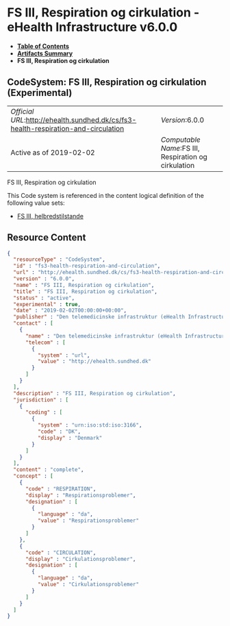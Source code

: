 # FS III, Respiration og cirkulation - eHealth Infrastructure v6.0.0

* [**Table of Contents**](toc.md)
* [**Artifacts Summary**](artifacts.md)
* **FS III, Respiration og cirkulation**

## CodeSystem: FS III, Respiration og cirkulation (Experimental) 

| | |
| :--- | :--- |
| *Official URL*:http://ehealth.sundhed.dk/cs/fs3-health-respiration-and-circulation | *Version*:6.0.0 |
| Active as of 2019-02-02 | *Computable Name*:FS III, Respiration og cirkulation |

 
FS III, Respiration og cirkulation 

 This Code system is referenced in the content logical definition of the following value sets: 

* [FS III, helbredstilstande](ValueSet-fs3-health.md)



## Resource Content

```json
{
  "resourceType" : "CodeSystem",
  "id" : "fs3-health-respiration-and-circulation",
  "url" : "http://ehealth.sundhed.dk/cs/fs3-health-respiration-and-circulation",
  "version" : "6.0.0",
  "name" : "FS III, Respiration og cirkulation",
  "title" : "FS III, Respiration og cirkulation",
  "status" : "active",
  "experimental" : true,
  "date" : "2019-02-02T00:00:00+00:00",
  "publisher" : "Den telemedicinske infrastruktur (eHealth Infrastructure)",
  "contact" : [
    {
      "name" : "Den telemedicinske infrastruktur (eHealth Infrastructure)",
      "telecom" : [
        {
          "system" : "url",
          "value" : "http://ehealth.sundhed.dk"
        }
      ]
    }
  ],
  "description" : "FS III, Respiration og cirkulation",
  "jurisdiction" : [
    {
      "coding" : [
        {
          "system" : "urn:iso:std:iso:3166",
          "code" : "DK",
          "display" : "Denmark"
        }
      ]
    }
  ],
  "content" : "complete",
  "concept" : [
    {
      "code" : "RESPIRATION",
      "display" : "Respirationsproblemer",
      "designation" : [
        {
          "language" : "da",
          "value" : "Respirationsproblemer"
        }
      ]
    },
    {
      "code" : "CIRCULATION",
      "display" : "Cirkulationsproblemer",
      "designation" : [
        {
          "language" : "da",
          "value" : "Cirkulationsproblemer"
        }
      ]
    }
  ]
}

```
